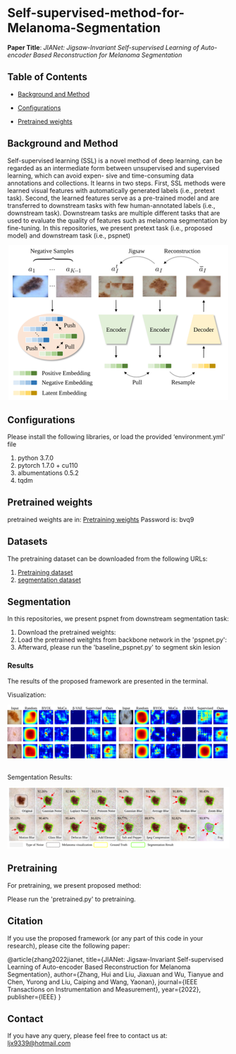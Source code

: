 # Self-supervised-method-for-Melanoma-Segmentation
**Paper Title**: _JIANet: Jigsaw-Invariant Self-supervised Learning of Auto-encoder Based Reconstruction for Melanoma Segmentation_

## Table of Contents

- [Background and Method](#background)

- [Configurations](#Configurations)

- [Pretrained weights](#pretrained_weights)


## Background and Method
Self-supervised learning (SSL) is a novel method of deep learning, can be regarded as an intermediate form between unsupervised and supervised learning, which can avoid expen- sive and time-consuming data annotations and collections. It learns in two steps. First, SSL methods were learned visual features with automatically generated labels (i.e., pretext task). Second, the learned features serve as a pre-trained model and are transferred to downstream tasks with few human-annotated labels (i.e., downstream task). Downstream tasks are multiple different tasks that are used to evaluate the quality of features such as melanoma segmentation by fine-tuning. In this repositories, we present pretext task (i.e., proposed model) and downstream task (i.e., pspnet)

<div align=center>
<img src="https://github.com/Jessejx/Self-supervised-method-for-Melanoma-Segmentation/blob/main/2.svg" width="500px">
</div>

## Configurations

Please install the following libraries, or load the provided ‘environment.yml’ file

1. python 3.7.0
2. pytorch 1.7.0 + cu110
3. albumentations 0.5.2
4. tqdm

## Pretrained weights
pretrained weights are in: [Pretraining weights](https://pan.baidu.com/s/1vSGG4etOjx0_aFuq1qqwQw) Password is: bvq9

## Datasets
The pretraining dataset can be downloaded from the following URLs:

1. [Pretraining dataset](https://challenge.isic-archive.com/data/)
2. [segmentation dataset](https://challenge.isic-archive.com/data/)

## Segmentation 
In this repositories, we present pspnet from downstream segmentation task:

1. Download the pretrained weights:
2. Load the pretrained weitghts from backbone network in the 'pspnet.py':
3. Afterward, please run the 'baseline_pspnet.py' to segment skin lesion

### Results
The results of the proposed framework are presented in the terminal.

Visualization:

<div align=center>
<img src="https://github.com/Jessejx/Self-supervised-method-for-Melanoma-Segmentation/blob/main/1.svg" width="750px">
</div>
<br/>

Semgentation Results:

<div align=center>
<img src="https://github.com/Jessejx/Self-supervised-method-for-Melanoma-Segmentation/blob/main/fig999.svg" width="750px">
</div>

## Pretraining
For pretraining, we present proposed method:

Please run the 'pretrained.py' to pretraining.


## Citation
If you use the proposed framework (or any part of this code in your research), please cite the following paper:

@article{zhang2022jianet,
  title={JIANet: Jigsaw-Invariant Self-supervised Learning of Auto-encoder Based Reconstruction for Melanoma Segmentation},
  author={Zhang, Hui and Liu, Jiaxuan and Wu, Tianyue and Chen, Yurong and Liu, Caiping and Wang, Yaonan},
  journal={IEEE Transactions on Instrumentation and Measurement},
  year={2022},
  publisher={IEEE}
}


## Contact
If you have any query, please feel free to contact us at: ljx9339@hotmail.com

